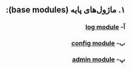 <div dir="rtl">

## ۱. ماژول‌های پایه (base modules):
### آ- [log module](https://github.com/NikanV/Beego/blob/introbranch/Introduction/LogModule.md)
### ب- [config module](https://github.com/NikanV/Beego/blob/introbranch/Introduction/ConfigModule.md)
### پ- [admin module](https://github.com/NikanV/Beego/blob/introbranch/Introduction/adminModule.md)

</div>
